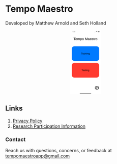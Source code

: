 # Tempo Maestro

Developed by Matthew Arnold and Seth Holland

<p align = "center">
  <kbd>
    <img src="https://raw.githubusercontent.com/Matthewa1999/TempoMaestro.webpage/gh-pages/MainMenu.png" width="100" height="200" />
  </kbd>
  
## Links
1. [Privacy Policy](https://docs.google.com/document/d/1pLVJZvQfazcMCzxWOmAQlK_DPHsPbEvAzH2IgrO2_qc/edit?usp=sharing)
2. [Research Participation Information](https://docs.google.com/document/d/1WOaxTUNst4W-uyDBFxByjKSVoX0owtJlomTzUsOh-XQ/edit?usp=sharing)

### Contact

Reach us with questions, concerns, or feedback at tempomaestroapp@gmail.com
